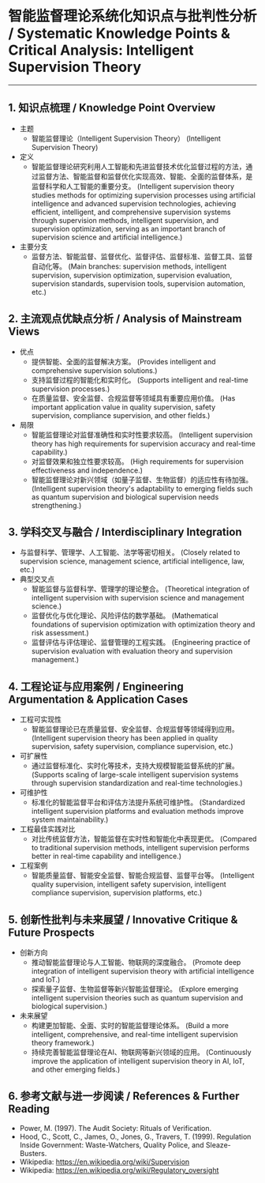 # 智能监督理论系统化知识点与批判性分析 / Systematic Knowledge Points & Critical Analysis: Intelligent Supervision Theory

---

## 1. 知识点梳理 / Knowledge Point Overview

- 主题
  - 智能监督理论（Intelligent Supervision Theory）
      (Intelligent Supervision Theory)
- 定义
  - 智能监督理论研究利用人工智能和先进监督技术优化监督过程的方法，通过监督方法、智能监督和监督优化实现高效、智能、全面的监督体系，是监督科学和人工智能的重要分支。
      (Intelligent supervision theory studies methods for optimizing supervision processes using artificial intelligence and advanced supervision technologies, achieving efficient, intelligent, and comprehensive supervision systems through supervision methods, intelligent supervision, and supervision optimization, serving as an important branch of supervision science and artificial intelligence.)
- 主要分支
  - 监督方法、智能监督、监督优化、监督评估、监督标准、监督工具、监督自动化等。
      (Main branches: supervision methods, intelligent supervision, supervision optimization, supervision evaluation, supervision standards, supervision tools, supervision automation, etc.)

## 2. 主流观点优缺点分析 / Analysis of Mainstream Views

- 优点
  - 提供智能、全面的监督解决方案。
      (Provides intelligent and comprehensive supervision solutions.)
  - 支持监督过程的智能化和实时化。
      (Supports intelligent and real-time supervision processes.)
  - 在质量监督、安全监督、合规监督等领域具有重要应用价值。
      (Has important application value in quality supervision, safety supervision, compliance supervision, and other fields.)
- 局限
  - 智能监督理论对监督准确性和实时性要求较高。
      (Intelligent supervision theory has high requirements for supervision accuracy and real-time capability.)
  - 对监督效果和独立性要求较高。
      (High requirements for supervision effectiveness and independence.)
  - 智能监督理论对新兴领域（如量子监督、生物监督）的适应性有待加强。
      (Intelligent supervision theory's adaptability to emerging fields such as quantum supervision and biological supervision needs strengthening.)

## 3. 学科交叉与融合 / Interdisciplinary Integration

- 与监督科学、管理学、人工智能、法学等密切相关。
  (Closely related to supervision science, management science, artificial intelligence, law, etc.)
- 典型交叉点
  - 智能监督与监督科学、管理学的理论整合。
      (Theoretical integration of intelligent supervision with supervision science and management science.)
  - 监督优化与优化理论、风险评估的数学基础。
      (Mathematical foundations of supervision optimization with optimization theory and risk assessment.)
  - 监督评估与评估理论、监督管理的工程实践。
      (Engineering practice of supervision evaluation with evaluation theory and supervision management.)

## 4. 工程论证与应用案例 / Engineering Argumentation & Application Cases

- 工程可实现性
  - 智能监督理论已在质量监督、安全监督、合规监督等领域得到应用。
      (Intelligent supervision theory has been applied in quality supervision, safety supervision, compliance supervision, etc.)
- 可扩展性
  - 通过监督标准化、实时化等技术，支持大规模智能监督系统的扩展。
      (Supports scaling of large-scale intelligent supervision systems through supervision standardization and real-time technologies.)
- 可维护性
  - 标准化的智能监督平台和评估方法提升系统可维护性。
      (Standardized intelligent supervision platforms and evaluation methods improve system maintainability.)
- 工程最佳实践对比
  - 对比传统监督方法，智能监督在实时性和智能化中表现更优。
      (Compared to traditional supervision methods, intelligent supervision performs better in real-time capability and intelligence.)
- 工程案例
  - 智能质量监督、智能安全监督、智能合规监督、监督平台等。
      (Intelligent quality supervision, intelligent safety supervision, intelligent compliance supervision, supervision platforms, etc.)

## 5. 创新性批判与未来展望 / Innovative Critique & Future Prospects

- 创新方向
  - 推动智能监督理论与人工智能、物联网的深度融合。
      (Promote deep integration of intelligent supervision theory with artificial intelligence and IoT.)
  - 探索量子监督、生物监督等新兴智能监督理论。
      (Explore emerging intelligent supervision theories such as quantum supervision and biological supervision.)
- 未来展望
  - 构建更加智能、全面、实时的智能监督理论体系。
      (Build a more intelligent, comprehensive, and real-time intelligent supervision theory framework.)
  - 持续完善智能监督理论在AI、物联网等新兴领域的应用。
      (Continuously improve the application of intelligent supervision theory in AI, IoT, and other emerging fields.)

## 6. 参考文献与进一步阅读 / References & Further Reading

- Power, M. (1997). The Audit Society: Rituals of Verification.
- Hood, C., Scott, C., James, O., Jones, G., Travers, T. (1999). Regulation Inside Government: Waste-Watchers, Quality Police, and Sleaze-Busters.
- Wikipedia: <https://en.wikipedia.org/wiki/Supervision>
- Wikipedia: <https://en.wikipedia.org/wiki/Regulatory_oversight>
